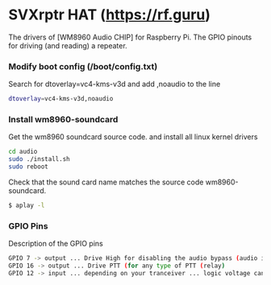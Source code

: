 # SVXrptr HAT (https://rf.guru)

The drivers of [WM8960 Audio CHIP] for Raspberry Pi.
The GPIO pinouts for driving (and reading) a repeater.

### Modify boot config (/boot/config.txt)
Search for dtoverlay=vc4-kms-v3d and add ,noaudio to the line
```bash
dtoverlay=vc4-kms-v3d,noaudio
```

### Install wm8960-soundcard
Get the wm8960 soundcard source code. and install all linux kernel drivers

```bash
cd audio
sudo ./install.sh 
sudo reboot
```

Check that the sound card name matches the source code wm8960-soundcard.

```bash
$ aplay -l
```

### GPIO Pins
Description of the GPIO pins
```bash
GPIO 7 -> output ... Drive High for disabling the audio bypass (audio is in bypass by default)
GPIO 16 -> output ... Drive PTT (for any type of PTT (relay)
GPIO 12 -> input ... depending on your tranceiver ... logic voltage can be between 3.3v and 24v
```


